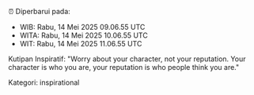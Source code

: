 ⏰ Diperbarui pada:
- WIB: Rabu, 14 Mei 2025 09.06.55 UTC
- WITA: Rabu, 14 Mei 2025 10.06.55 UTC
- WIT: Rabu, 14 Mei 2025 11.06.55 UTC

Kutipan Inspiratif:
"Worry about your character, not your reputation. Your character is who you are, your reputation is who people think you are."


Kategori: inspirational

